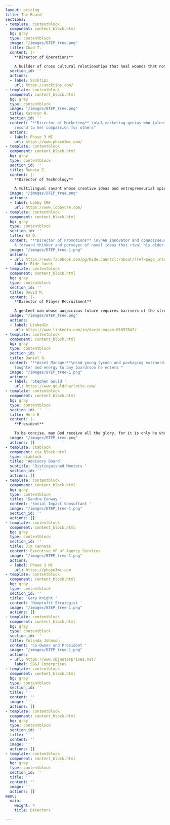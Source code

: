 ```yaml
---
layout: pricing
title: The Board
sections:
- template: contentblock
  component: content_block.html
  bg: gray
  type: contentblock
  image: "/images/BTEP_tree.png"
  title: Chad T.
  content: |-
    **Director of Operations**

    A builder of cross cultural relationships that heal wounds that not only increase the currency of social capital, but manufacture enduring change
  section_id: ''
  actions:
  - label: Socktips
    url: https://socktips.com/
- template: contentblock
  component: content_block.html
  bg: gray
  type: contentblock
  image: "/images/BTEP_tree.png"
  title: Kathryn R.
  section_id: ''
  content: "**Director of Marketing** \n\nA marketing genius who talents only fall
    second to her compassion for others"
  actions:
  - label: Phase 3 MC
    url: https://www.phase3mc.com/
- template: contentblock
  component: content_block.html
  bg: gray
  type: contentblock
  section_id: ''
  title: Renato Z.
  content: |-
    **Director of Technology**

    A multilingual savant whose creative ideas and entrepreneurial spirit flourish everyday
  image: "/images/BTEP_tree.png"
  actions:
  - label: Lobby CRE
    url: https://www.lobbycre.com/
- template: contentblock
  component: content_block.html
  bg: gray
  type: contentblock
  section_id: ''
  title: EJ D.
  content: "**Director of Promotions** \n\nAn innovator and connoisseur of transportation.
    A forward thinker and purveyor of novel ideas that rival his older counterparts."
  image: "/images/BTEP_tree-1.png"
  actions:
  - url: https://www.facebook.com/pg/Ride.Jauntclt/about/?ref=page_internal
    label: Ride Jaunt
- template: contentblock
  component: content_block.html
  bg: gray
  type: contentblock
  section_id: ''
  title: David M.
  content: |-
    **Director of Player Recruitment**

    A genteel man whose auspicious future requires barriers of the strongest material, to slow the hoards of individuals clamoring for his services
  image: "/images/BTEP_tree.png"
  actions:
  - label: LinkedIn
    url: https://www.linkedin.com/in/david-mason-01897847/
- template: contentblock
  component: content_block.html
  bg: gray
  type: contentblock
  section_id: ''
  title: Daniel G.
  content: "**Asset Manager**\n\nA young tycoon and packaging extraordinaire who brings
    laughter and energy to any boardroom he enters "
  image: "/images/BTEP_tree-1.png"
  actions:
  - label: 'Stephen Gould '
    url: https://www.gouldcharlotte.com/
- template: contentblock
  component: content_block.html
  bg: gray
  type: contentblock
  section_id: ''
  title: Herb B
  content: |-
    **President**

    To be concise, may God receive all the glory, for it is only he who lets my actions speak louder than my words
  image: "/images/BTEP_tree.png"
  actions: []
- template: ctablock
  component: cta_block.html
  type: ctablock
  title: 'Advisory Board '
  subtitle: 'Distinguished Mentors '
  section_id: ''
  actions: []
- template: contentblock
  component: content_block.html
  bg: gray
  type: contentblock
  title: 'Sandra Conway '
  content: 'Social Impact Consultant '
  image: "/images/BTEP_tree-1.png"
  section_id: ''
  actions: []
- template: contentblock
  component: content_block.html
  bg: gray
  type: contentblock
  section_id: ''
  title: Jim Cannata
  content: Executive VP of Agency Services
  image: "/images/BTEP_tree-1.png"
  actions:
  - label: Phase 3 MC
    url: https://phase3mc.com
- template: contentblock
  component: content_block.html
  bg: gray
  type: contentblock
  section_id: ''
  title: 'Gary Knight '
  content: 'Nonprofit Strategist '
  image: "/images/BTEP_tree-1.png"
  actions: []
- template: contentblock
  component: content_block.html
  bg: gray
  type: contentblock
  section_id: ''
  title: Yolanda Johnson
  content: 'Co-Owner and President '
  image: "/images/BTEP_tree-1.png"
  actions:
  - url: https://www.sbjenterprises.net/
    label: SB&J Enterprises
- template: contentblock
  component: content_block.html
  bg: gray
  type: contentblock
  section_id: ''
  title: ''
  content: ''
  image: ''
  actions: []
- template: contentblock
  component: content_block.html
  bg: gray
  type: contentblock
  section_id: ''
  title: ''
  content: ''
  image: ''
  actions: []
- template: contentblock
  component: content_block.html
  bg: gray
  type: contentblock
  section_id: ''
  title: ''
  content: ''
  image: ''
  actions: []
menu:
  main:
    weight: 4
    title: Directors

---
```

